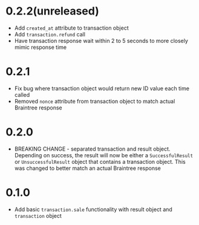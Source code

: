 # 0.2.2(unreleased)  
* Add `created_at` attribute to transaction object
* Add `transaction.refund` call
* Have transaction response wait within 2 to 5 seconds to more closely mimic response time

# 0.2.1  
* Fix bug where transaction object would return new ID value each time called
* Removed `nonce` attribute from transaction object to match actual Braintree response

# 0.2.0  
* BREAKING CHANGE - separated transaction and result object. Depending on success, the result will now be either a `SuccessfulResult` or `UnsuccessfulResult` object that contains a transaction object. This was changed to better match an actual Braintree response

# 0.1.0  
* Add basic `transaction.sale` functionality with result object and `transaction` object
